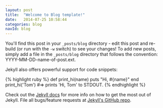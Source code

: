 ```yaml
---
layout: post
title:  "Welcome to Blog template!"
date:   2014-07-25 10:58:44
categories: blog
navId: blog
---
```


You'll find this post in your `_posts/blog` directory - edit this post and re-build (or run with the `-w` switch) to see your changes!
To add new posts, simply add a file in the `_posts/blog` directory that follows the convention: YYYY-MM-DD-name-of-post.ext.

Jekyll also offers powerful support for code snippets:

{% highlight ruby %}
def print_hi(name)
  puts "Hi, #{name}"
end
print_hi('Tom')
#=> prints 'Hi, Tom' to STDOUT.
{% endhighlight %}

Check out the [Jekyll docs][jekyll] for more info on how to get the most out of Jekyll. File all bugs/feature requests at [Jekyll's GitHub repo][jekyll-gh].

[jekyll-gh]: https://github.com/jekyll/jekyll
[jekyll]:    http://jekyllrb.com
